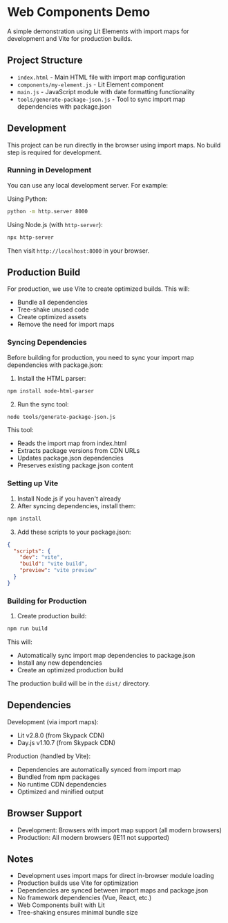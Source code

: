 # Web Components Demo

A simple demonstration using Lit Elements with import maps for development and Vite for production builds.

## Project Structure

- `index.html` - Main HTML file with import map configuration
- `components/my-element.js` - Lit Element component
- `main.js` - JavaScript module with date formatting functionality
- `tools/generate-package-json.js` - Tool to sync import map dependencies with package.json

## Development

This project can be run directly in the browser using import maps. No build step is required for development.

### Running in Development

You can use any local development server. For example:

Using Python:
```bash
python -m http.server 8000
```

Using Node.js (with `http-server`):
```bash
npx http-server
```

Then visit `http://localhost:8000` in your browser.

## Production Build

For production, we use Vite to create optimized builds. This will:
- Bundle all dependencies
- Tree-shake unused code
- Create optimized assets
- Remove the need for import maps

### Syncing Dependencies

Before building for production, you need to sync your import map dependencies with package.json:

1. Install the HTML parser:
```bash
npm install node-html-parser
```

2. Run the sync tool:
```bash
node tools/generate-package-json.js
```

This tool:
- Reads the import map from index.html
- Extracts package versions from CDN URLs
- Updates package.json dependencies
- Preserves existing package.json content

### Setting up Vite

1. Install Node.js if you haven't already
2. After syncing dependencies, install them:
```bash
npm install
```

3. Add these scripts to your package.json:
```json
{
  "scripts": {
    "dev": "vite",
    "build": "vite build",
    "preview": "vite preview"
  }
}
```

### Building for Production

1. Create production build:
```bash
npm run build
```
This will:
- Automatically sync import map dependencies to package.json
- Install any new dependencies
- Create an optimized production build

The production build will be in the `dist/` directory.

## Dependencies

Development (via import maps):
- Lit v2.8.0 (from Skypack CDN)
- Day.js v1.10.7 (from Skypack CDN)

Production (handled by Vite):
- Dependencies are automatically synced from import map
- Bundled from npm packages
- No runtime CDN dependencies
- Optimized and minified output

## Browser Support

- Development: Browsers with import map support (all modern browsers)
- Production: All modern browsers (IE11 not supported)

## Notes

- Development uses import maps for direct in-browser module loading
- Production builds use Vite for optimization
- Dependencies are synced between import maps and package.json
- No framework dependencies (Vue, React, etc.)
- Web Components built with Lit
- Tree-shaking ensures minimal bundle size 